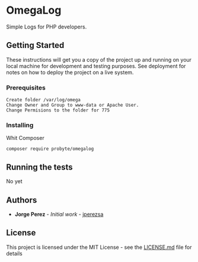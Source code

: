 # OmegaLog

Simple Logs for PHP developers.

## Getting Started

These instructions will get you a copy of the project up and running on your local machine for development and testing purposes. See deployment for notes on how to deploy the project on a live system.

### Prerequisites

```
Create folder /var/log/omega
Change Owner and Group to www-data or Apache User.
Change Permisions to the folder for 775
```

### Installing

Whit Composer
```
composer require probyte/omegalog
```



## Running the tests

No yet


## Authors

* **Jorge Perez** - *Initial work* - [jperezsa](https://github.com/jperezsa)


## License

This project is licensed under the MIT License - see the [LICENSE.md](LICENSE.md) file for details


